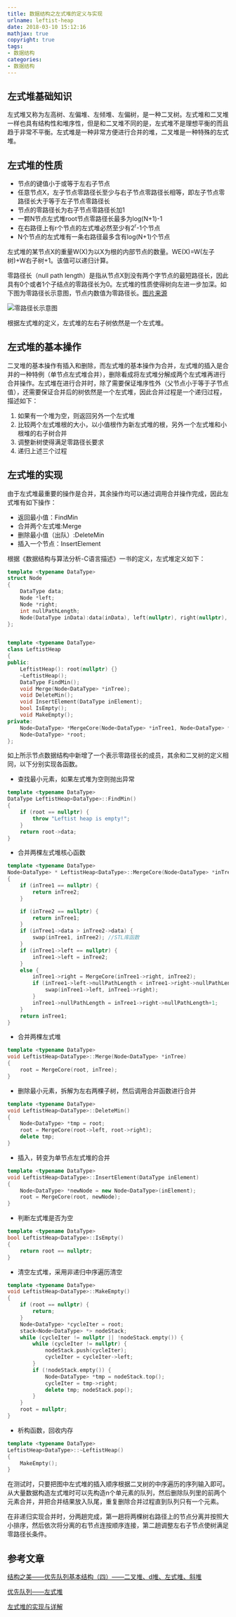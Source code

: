 ```yaml
---
title: 数据结构之左式堆的定义与实现
urlname: leftist-heap
date: 2018-03-10 15:12:16
mathjax: true
copyright: true
tags:
- 数据结构
categories:
- 数据结构
---
```


## 左式堆基础知识

左式堆又称为左高树、左偏堆、左倾堆、左偏树，是一种二叉树。左式堆和二叉堆一样也具有结构性和堆序性，但是和二叉堆不同的是，左式堆不是理想平衡的而且趋于非常不平衡。左式堆是一种非常方便进行合并的堆，二叉堆是一种特殊的左式堆。

## 左式堆的性质

- 节点的键值小于或等于左右子节点
- 任意节点X，左子节点零路径长至少与右子节点零路径长相等，即左子节点零路径长大于等于左子节点零路径长
- 节点的零路径长为右子节点零路径长加1
- 一颗N节点左式堆root节点零路径长最多为log(N+1)-1
- 在右路径上有r个节点的左式堆必然至少有2<sup>r</sup>-1个节点
- N个节点的左式堆有一条右路径最多含有log(N+1)个节点

左式堆的某节点X的重量W(X)为以X为根的内部节点的数量。WE(X)=W(左子树)+W右子树+1。该值可以递归计算。

零路径长（null path length）是指从节点X到没有两个字节点的最短路径长，因此具有0个或者1个子结点的零路径长为0。左式堆的性质使得树向左进一步加深。如下图为零路径长示意图，节点内数值为零路径长。[图片来源](http://www.cnblogs.com/pacoson/p/5142330.html)

![零路径长示意图](/images/null-path-length.png)

根据左式堆的定义，左式堆的左右子树依然是一个左式堆。

## 左式堆的基本操作

二叉堆的基本操作有插入和删除，而左式堆的基本操作为合并，左式堆的插入是合并的一种特例（单节点左式堆合并），删除看成将左式堆分解成两个左式堆再进行合并操作。左式堆在进行合并时，除了需要保证堆序性外（父节点小于等于子节点值），还需要保证合并后的树依然是一个左式堆，因此合并过程是一个递归过程，描述如下：

1. 如果有一个堆为空，则返回另外一个左式堆
2. 比较两个左式堆根的大小，以小值根作为新左式堆的根，另外一个左式堆和小根堆的右子树合并
3. 调整新树使得满足零路径长要求
4. 递归上述三个过程


## 左式堆的实现

由于左式堆最重要的操作是合并，其余操作均可以通过调用合并操作完成，因此左式堆有如下操作：

- 返回最小值：FindMin
- 合并两个左式堆:Merge
- 删除最小值（出队）:DeleteMin
- 插入一个节点：InsertElement

根据《数据结构与算法分析-C语言描述》一书的定义，左式堆定义如下：

```cpp
template <typename DataType>
struct Node
{
	DataType data;
	Node *left;
	Node *right;
	int nullPathLength;
	Node(DataType inData):data(inData), left(nullptr), right(nullptr), nullPathLength(0) {} 
};


template <typename DataType>
class LeftistHeap
{
public:
	LeftistHeap(): root(nullptr) {}
	~LeftistHeap();
	DataType FindMin();
	void Merge(Node<DataType> *inTree);
	void DeleteMin();
	void InsertElement(DataType inElement);
	bool IsEmpty();
	void MakeEmpty();
private:
	Node<DataType> *MergeCore(Node<DataType> *inTree1, Node<DataType> *inTree2);
	Node<DataType> *root;
};
```

如上所示节点数据结构中新增了一个表示零路径长的成员，其余和二叉树的定义相同，以下分别实现各函数。

- 查找最小元素，如果左式堆为空则抛出异常

```cpp
template <typename DataType>
DataType LeftistHeap<DataType>::FindMin()
{
	if (root == nullptr) {
		throw "Leftist heap is empty!";
	}
	return root->data;
}
```

- 合并两棵左式堆核心函数

```cpp
template <typename DataType>
Node<DataType> * LeftistHeap<DataType>::MergeCore(Node<DataType> *inTree1, Node<DataType> *inTree2)
{
	if (inTree1 == nullptr) {
		return inTree2;
	}

	if (inTree2 == nullptr) {
		return inTree1;
	}
	if (inTree1->data > inTree2->data) {
		swap(inTree1, inTree2); //STL库函数
	}
	if (inTree1->left == nullptr) {
		inTree1->left = inTree2;
	}
	else {
		inTree1->right = MergeCore(inTree1->right, inTree2);
		if (inTree1->left->nullPathLength < inTree1->right->nullPathLength) {
			swap(inTree1->left, inTree1->right);
		}
		inTree1->nullPathLength = inTree1->right->nullPathLength+1;
	}
	return inTree1;
}
```

- 合并两棵左式堆

```cpp
template <typename DataType>
void LeftistHeap<DataType>::Merge(Node<DataType> *inTree)
{
	root = MergeCore(root, inTree);
}
```

- 删除最小元素，拆解为左右两棵子树，然后调用合并函数进行合并

```cpp
template <typename DataType>
void LeftistHeap<DataType>::DeleteMin()
{
	Node<DataType> *tmp = root;
	root = MergeCore(root->left, root->right);
	delete tmp;
}
```

- 插入，转变为单节点左式堆的合并

```cpp
template <typename DataType>
void LeftistHeap<DataType>::InsertElement(DataType inElement)
{
	Node<DataType> *newNode = new Node<DataType>(inElement);
	root = MergeCore(root, newNode);
}
```
- 判断左式堆是否为空

```cpp
template <typename DataType>
bool LeftistHeap<DataType>::IsEmpty()
{
	return root == nullptr;
}
```

- 清空左式堆，采用非递归中序遍历清空

```cpp
template <typename DataType>
void LeftistHeap<DataType>::MakeEmpty()
{
	if (root == nullptr) {
		return;
	}
	Node<DataType> *cycleIter = root;
	stack<Node<DataType> *> nodeStack;
	while (cycleIter != nullptr || !nodeStack.empty()) {
		while (cycleIter != nullptr) {
			nodeStack.push(cycleIter);
			cycleIter = cycleIter->left;
		}
		if (!nodeStack.empty()) {
			Node<DataType> *tmp = nodeStack.top();
			cycleIter = tmp->right;
			delete tmp; nodeStack.pop();
		}
	}
	root = nullptr;
}
```

- 析构函数，回收内存

```cpp
template <typename DataType>
LeftistHeap<DataType>::~LeftistHeap()
{
	MakeEmpty();
}
```

在测试时，只要把图中左式堆的插入顺序根据二叉树的中序遍历的序列输入即可。从大量数据构造左式堆时可以先构造n个单元素的队列，然后删除队列里的前两个元素合并，并把合并结果放入队尾，重复删除合并过程直到队列只有一个元素。

在非递归实现合并时，分两趟完成，第一趟将两棵树右路径上的节点分离并按照大小排序，然后依次将分离的右节点连按顺序连接，第二趟调整左右子节点使树满足零路径长条件。

## 参考文章

[结构之美——优先队列基本结构（四）——二叉堆、d堆、左式堆、斜堆](http://blog.csdn.net/yangtrees/article/details/8252760)

[优先队列——左式堆](http://www.cnblogs.com/pacoson/p/5142330.html)

[左式堆的实现与详解](http://www.cnblogs.com/zhangbaochong/p/5243463.html)




